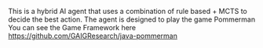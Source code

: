 This is a hybrid AI agent that uses a combination of rule based + MCTS to decide the best action.
The agent is designed to play the game Pommerman
You can see the Game Framework here https://github.com/GAIGResearch/java-pommerman
